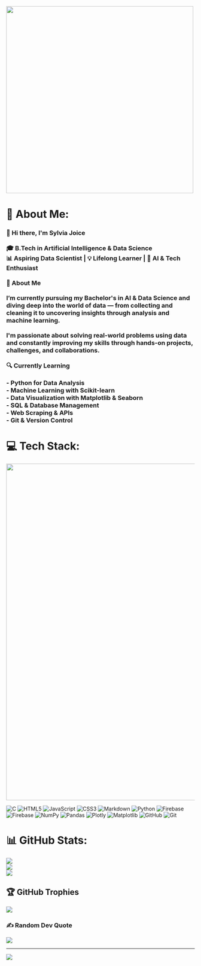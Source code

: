 <img src="https://github.com/Anmol-Baranwal/Cool-GIFs-For-GitHub/assets/74038190/de30015f-dc5f-4ecf-a49b-ccd2b89776e4" width="500">

# 💫 About Me:
### 👋 Hi there, I'm Sylvia Joice<br><br>🎓 **B.Tech in Artificial Intelligence & Data Science**  <br>📊 **Aspiring Data Scientist** | 💡 **Lifelong Learner** | 🧠 **AI & Tech Enthusiast**<br><br> 🚀 About Me<br><br>I’m currently pursuing my Bachelor's in AI & Data Science and diving deep into the world of data — from collecting and cleaning it to uncovering insights through analysis and machine learning.<br><br>I'm passionate about solving real-world problems using data and constantly improving my skills through hands-on projects, challenges, and collaborations.<br><br>🔍 Currently Learning<br><br>- Python for Data Analysis<br>- Machine Learning with Scikit-learn<br>- Data Visualization with Matplotlib & Seaborn<br>- SQL & Database Management<br>- Web Scraping & APIs<br>- Git & Version Control<br>



# 💻 Tech Stack:

<img src="https://user-images.githubusercontent.com/74038190/212284100-561aa473-3905-4a80-b561-0d28506553ee.gif" width="900">

![C](https://img.shields.io/badge/c-%2300599C.svg?style=for-the-badge&logo=c&logoColor=white) ![HTML5](https://img.shields.io/badge/html5-%23E34F26.svg?style=for-the-badge&logo=html5&logoColor=white) ![JavaScript](https://img.shields.io/badge/javascript-%23323330.svg?style=for-the-badge&logo=javascript&logoColor=%23F7DF1E) ![CSS3](https://img.shields.io/badge/css3-%231572B6.svg?style=for-the-badge&logo=css3&logoColor=white) ![Markdown](https://img.shields.io/badge/markdown-%23000000.svg?style=for-the-badge&logo=markdown&logoColor=white) ![Python](https://img.shields.io/badge/python-3670A0?style=for-the-badge&logo=python&logoColor=ffdd54) ![Firebase](https://img.shields.io/badge/firebase-%23039BE5.svg?style=for-the-badge&logo=firebase) ![Firebase](https://img.shields.io/badge/firebase-a08021?style=for-the-badge&logo=firebase&logoColor=ffcd34) ![NumPy](https://img.shields.io/badge/numpy-%23013243.svg?style=for-the-badge&logo=numpy&logoColor=white) ![Pandas](https://img.shields.io/badge/pandas-%23150458.svg?style=for-the-badge&logo=pandas&logoColor=white) ![Plotly](https://img.shields.io/badge/Plotly-%233F4F75.svg?style=for-the-badge&logo=plotly&logoColor=white) ![Matplotlib](https://img.shields.io/badge/Matplotlib-%23ffffff.svg?style=for-the-badge&logo=Matplotlib&logoColor=black) ![GitHub](https://img.shields.io/badge/github-%23121011.svg?style=for-the-badge&logo=github&logoColor=white) ![Git](https://img.shields.io/badge/git-%23F05033.svg?style=for-the-badge&logo=git&logoColor=white)
# 📊 GitHub Stats:
![](https://github-readme-stats.vercel.app/api?username=SylviaJoice&theme=dark&hide_border=false&include_all_commits=true&count_private=true)<br/>
![](https://nirzak-streak-stats.vercel.app/?user=SylviaJoice&theme=dark&hide_border=false)<br/>
![](https://github-readme-stats.vercel.app/api/top-langs/?username=SylviaJoice&theme=dark&hide_border=false&include_all_commits=true&count_private=true&layout=compact)

## 🏆 GitHub Trophies
![](https://github-profile-trophy.vercel.app/?username=SylviaJoice&theme=calm_pink&no-frame=false&no-bg=false&margin-w=4)

### ✍️ Random Dev Quote
![](https://quotes-github-readme.vercel.app/api?type=horizontal&theme=radical)

---
[![](https://visitcount.itsvg.in/api?id=SylviaJoice&icon=1&color=0)](https://visitcount.itsvg.in)

<!-- Proudly created with GPRM ( https://gprm.itsvg.in ) -->
